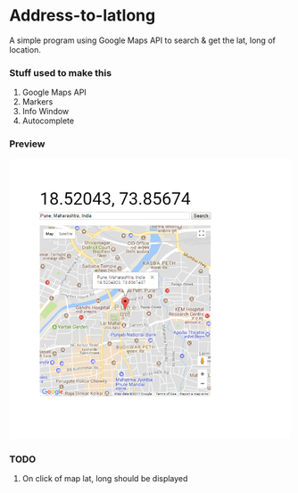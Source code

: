 # Address-to-latlong


A simple program using Google Maps API to search & get the lat, long of location.



### Stuff used to make this


1. Google Maps API
2. Markers
3. Info Window
4. Autocomplete


### Preview 

![Address-to-latlong Preview](https://raw.githubusercontent.com/bhaskarmac/addresstolatlong/master/img/preview.png)


### TODO


1. On click of map lat, long should be displayed

